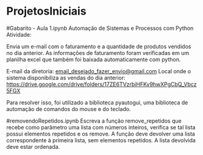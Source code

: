 # ProjetosIniciais

#Gabarito - Aula 1.ipynb
Automação de Sistemas e Processos com Python
Atividade:

Envia um e-mail com o faturamento e a quantidade de produtos vendidos no dia anterior. As informações de faturamento foram verificadas em um planilha excel que também foi baixada automaticamente com python.

E-mail da diretoria: email_desejado_fazer_envio@gmail.com
Local onde o sistema disponibiliza as vendas do dia anterior: https://drive.google.com/drive/folders/17ZE6TVzrbiHFKv9hwXPgCbQ_Vbcz5FGX

Para resolver isso, foi utilizado a biblioteca pyautogui, uma biblioteca de automação de comandos do mouse e do teclado.

#removendoRepetidos.ipynb
Escreva a função remove_repetidos que recebe como parâmetro uma lista com números inteiros, verifica se tal lista possui elementos repetidos e os remove. A função deve devolver uma lista correspondente à primeira lista, sem elementos repetidos. A lista devolvida deve estar ordenada.
